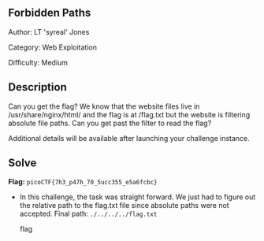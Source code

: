 ## Forbidden Paths
Author: LT 'syreal' Jones

Category: Web Exploitation

Difficulty: Medium

## Description
Can you get the flag? We know that the website files live in /usr/share/nginx/html/ and the flag is at /flag.txt but the website is filtering absolute file paths. Can you get past the filter to read the flag?

Additional details will be available after launching your challenge instance.

## Solve 
**Flag:** `picoCTF{7h3_p47h_70_5ucc355_e5a6fcbc}`

- In this challenge, the task was straight forward. We just had to figure out the relative path to the flag.txt file since absolute paths were not accepted. Final path: `./../../../flag.txt`

   flag